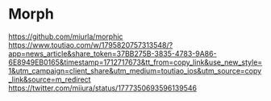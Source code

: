 # Morph
https://github.com/miurla/morphic
https://www.toutiao.com/w/1795820757313548/?app=news_article&share_token=37BB275B-3835-4783-9A86-6E8949EB0165&timestamp=1712717673&tt_from=copy_link&use_new_style=1&utm_campaign=client_share&utm_medium=toutiao_ios&utm_source=copy_link&source=m_redirect
https://twitter.com/miiura/status/1777350693596139546

